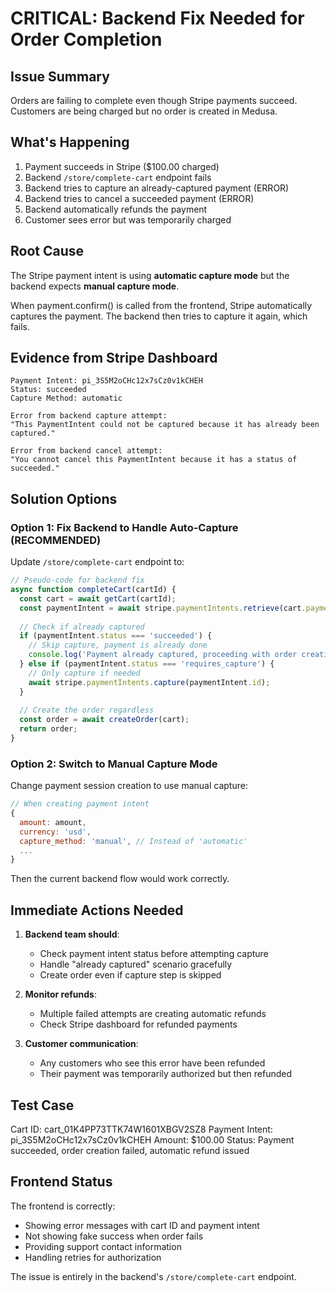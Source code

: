 # CRITICAL: Backend Fix Needed for Order Completion

## Issue Summary
Orders are failing to complete even though Stripe payments succeed. Customers are being charged but no order is created in Medusa.

## What's Happening
1. Payment succeeds in Stripe ($100.00 charged)
2. Backend `/store/complete-cart` endpoint fails
3. Backend tries to capture an already-captured payment (ERROR)
4. Backend tries to cancel a succeeded payment (ERROR)  
5. Backend automatically refunds the payment
6. Customer sees error but was temporarily charged

## Root Cause
The Stripe payment intent is using **automatic capture mode** but the backend expects **manual capture mode**.

When payment.confirm() is called from the frontend, Stripe automatically captures the payment. The backend then tries to capture it again, which fails.

## Evidence from Stripe Dashboard
```
Payment Intent: pi_3S5M2oCHc12x7sCz0v1kCHEH
Status: succeeded
Capture Method: automatic

Error from backend capture attempt:
"This PaymentIntent could not be captured because it has already been captured."

Error from backend cancel attempt:  
"You cannot cancel this PaymentIntent because it has a status of succeeded."
```

## Solution Options

### Option 1: Fix Backend to Handle Auto-Capture (RECOMMENDED)
Update `/store/complete-cart` endpoint to:
```javascript
// Pseudo-code for backend fix
async function completeCart(cartId) {
  const cart = await getCart(cartId);
  const paymentIntent = await stripe.paymentIntents.retrieve(cart.payment_intent_id);
  
  // Check if already captured
  if (paymentIntent.status === 'succeeded') {
    // Skip capture, payment is already done
    console.log('Payment already captured, proceeding with order creation');
  } else if (paymentIntent.status === 'requires_capture') {
    // Only capture if needed
    await stripe.paymentIntents.capture(paymentIntent.id);
  }
  
  // Create the order regardless
  const order = await createOrder(cart);
  return order;
}
```

### Option 2: Switch to Manual Capture Mode
Change payment session creation to use manual capture:
```javascript
// When creating payment intent
{
  amount: amount,
  currency: 'usd',
  capture_method: 'manual', // Instead of 'automatic'
  ...
}
```

Then the current backend flow would work correctly.

## Immediate Actions Needed

1. **Backend team should**:
   - Check payment intent status before attempting capture
   - Handle "already captured" scenario gracefully
   - Create order even if capture step is skipped

2. **Monitor refunds**: 
   - Multiple failed attempts are creating automatic refunds
   - Check Stripe dashboard for refunded payments

3. **Customer communication**:
   - Any customers who see this error have been refunded
   - Their payment was temporarily authorized but then refunded

## Test Case
Cart ID: cart_01K4PP73TTK74W1601XBGV2SZ8
Payment Intent: pi_3S5M2oCHc12x7sCz0v1kCHEH
Amount: $100.00
Status: Payment succeeded, order creation failed, automatic refund issued

## Frontend Status
The frontend is correctly:
- Showing error messages with cart ID and payment intent
- Not showing fake success when order fails
- Providing support contact information
- Handling retries for authorization

The issue is entirely in the backend's `/store/complete-cart` endpoint.
